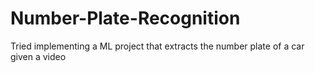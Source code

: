 # Number-Plate-Recognition
Tried implementing a ML project that extracts the number plate of a car given a video
